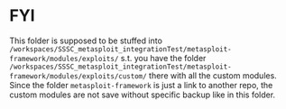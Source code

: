 # FYI

This folder is supposed to be stuffed into `/workspaces/SSSC_metasploit_integrationTest/metasploit-framework/modules/exploits/` s.t. you have the folder `/workspaces/SSSC_metasploit_integrationTest/metasploit-framework/modules/exploits/custom/` there with all the custom modules. Since the folder `metasploit-framework` is just a link to another repo, the custom modules are not save without specific backup like in this folder.